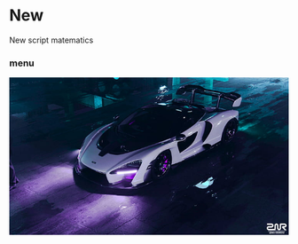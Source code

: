 # New
New script matematics
### menu
  <img src="https://github.com/Reaper-XD/MCBF-V2-XD/blob/main/Koncok/Ngentot.jpg" width="640" title="Menu" alt="Menu">
</p>
